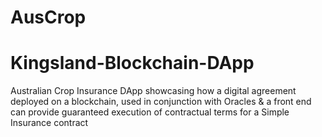 # AusCrop
# Kingsland-Blockchain-DApp
Australian Crop Insurance DApp showcasing how a digital agreement deployed on a blockchain, used in conjunction with Oracles & a front end can provide guaranteed execution of contractual terms for a Simple Insurance contract
